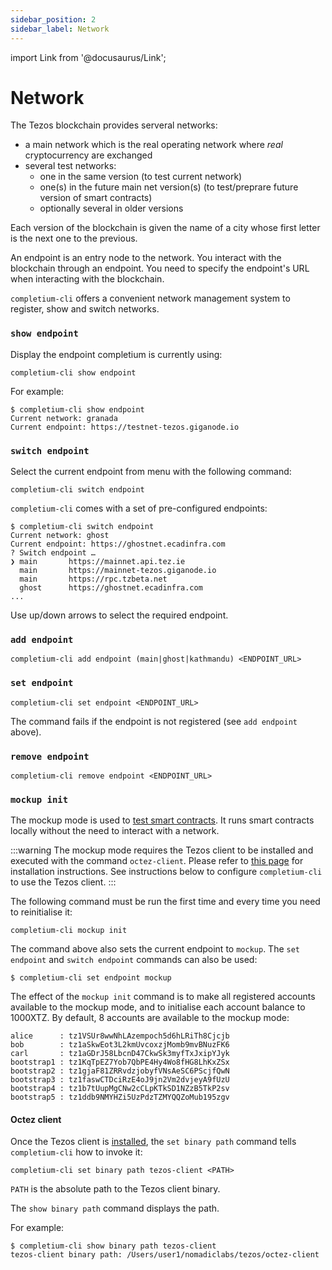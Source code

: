 ```yaml
---
sidebar_position: 2
sidebar_label: Network
---
```

import Link from '@docusaurus/Link';

# Network

The Tezos blockchain provides serveral networks:
* a main network which is the real operating network where *real* cryptocurrency are exchanged
* several test networks:
  * one in the same version (to test current network)
  * one(s) in the future main net version(s) (to test/preprare future version of smart contracts)
  * optionally several in older versions

Each version of the blockchain is given the name of a city whose first letter is the next one to the previous.

An endpoint is an entry node to the network. You interact with the blockchain through an endpoint. You need to specify the endpoint's URL when interacting with the blockchain.

`completium-cli` offers a convenient network management system to register, show and switch networks.

### `show endpoint`

Display the endpoint completium is currently using:

```completium
completium-cli show endpoint
```

For example:

```completium
$ completium-cli show endpoint
Current network: granada
Current endpoint: https://testnet-tezos.giganode.io
```
### `switch endpoint`

Select the current endpoint from menu with the following command:

```completium
completium-cli switch endpoint
```

`completium-cli` comes with a set of pre-configured endpoints:

```completium
$ completium-cli switch endpoint
Current network: ghost
Current endpoint: https://ghostnet.ecadinfra.com
? Switch endpoint …
❯ main       https://mainnet.api.tez.ie
  main       https://mainnet-tezos.giganode.io
  main       https://rpc.tzbeta.net
  ghost      https://ghostnet.ecadinfra.com
...
```
Use up/down arrows to select the required endpoint.

### `add endpoint`

```completium
completium-cli add endpoint (main|ghost|kathmandu) <ENDPOINT_URL>
```
### `set endpoint`

```completium
completium-cli set endpoint <ENDPOINT_URL>
```
The command fails if the endpoint is not registered (see `add endpoint` above).

### `remove endpoint`

```completium
completium-cli remove endpoint <ENDPOINT_URL>
```

### `mockup init`

The mockup mode is used to [test smart contracts](/docs/tests/introduction). It runs smart contracts locally without the need to interact with a network.

:::warning
The mockup mode requires the Tezos client to be installed and executed with the command `octez-client`. Please refer to [this page](https://assets.tqtezos.com/docs/setup/1-tezos-client/) for installation instructions. See instructions below to configure `completium-cli` to use the Tezos client.
:::

The following command must be run the first time and every time you need to reinitialise it:
```completium
completium-cli mockup init
```
The command above also sets the current endpoint to `mockup`. The `set endpoint` and `switch endpoint` commands can also be used:
```completium
$ completium-cli set endpoint mockup
```

The effect of the `mockup init` command is to make all registered accounts available to the mockup mode, and to initialise each account balance to 1000XTZ. By default, 8 accounts are available to the mockup mode:
```
alice      : tz1VSUr8wwNhLAzempoch5d6hLRiTh8Cjcjb
bob        : tz1aSkwEot3L2kmUvcoxzjMomb9mvBNuzFK6
carl       : tz1aGDrJ58LbcnD47CkwSk3myfTxJxipYJyk
bootstrap1 : tz1KqTpEZ7Yob7QbPE4Hy4Wo8fHG8LhKxZSx
bootstrap2 : tz1gjaF81ZRRvdzjobyfVNsAeSC6PScjfQwN
bootstrap3 : tz1faswCTDciRzE4oJ9jn2Vm2dvjeyA9fUzU
bootstrap4 : tz1b7tUupMgCNw2cCLpKTkSD1NZzB5TkP2sv
bootstrap5 : tz1ddb9NMYHZi5UzPdzTZMYQQZoMub195zgv
```

#### Octez client

Once the Tezos client is [installed](https://assets.tqtezos.com/docs/setup/1-tezos-client/), the `set binary path` command tells `completium-cli` how to invoke it:
```completium
completium-cli set binary path tezos-client <PATH>
```

`PATH` is the absolute path to the Tezos client binary.

The `show binary path` command displays the path.

For example:
```completium
$ completium-cli show binary path tezos-client
tezos-client binary path: /Users/user1/nomadiclabs/tezos/octez-client
```